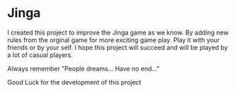 # Jinga

I created this project to improve the Jinga game as we know. 
By adding new rules from the orginal game for more exciting game play.
Play it with your friends or by your self.
I hope this project will succeed and will be played by a lot of casual players.

Always remember "People dreams... Have no end..."

Good Luck for the development of this project